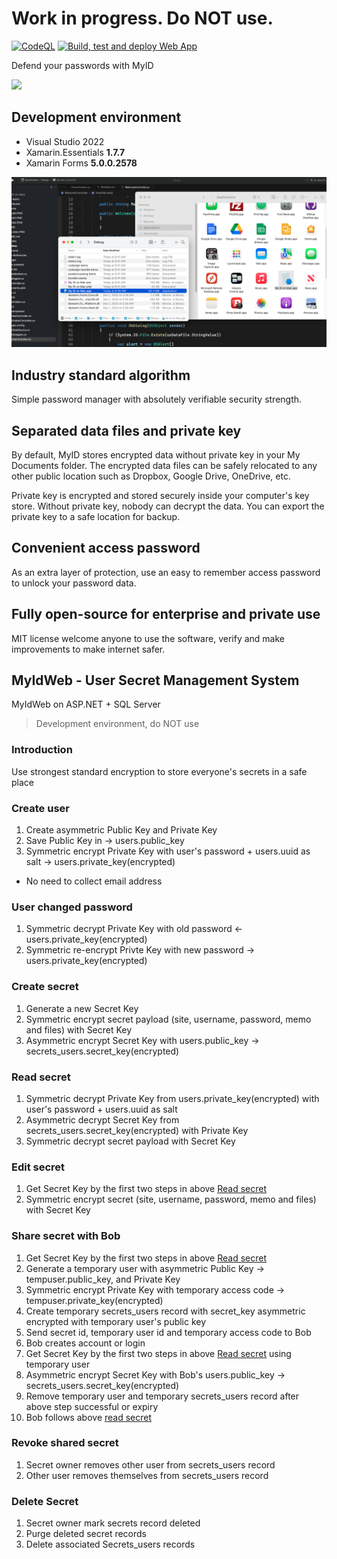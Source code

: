 #  Work in progress. Do NOT use. 

[![CodeQL](https://github.com/blackdataca/Strong-Encryption-Password-Manager/actions/workflows/github-code-scanning/codeql/badge.svg)](https://github.com/blackdataca/Strong-Encryption-Password-Manager/actions/workflows/github-code-scanning/codeql)
[![Build, test and deploy Web App](https://github.com/blackdataca/Strong-Encryption-Password-Manager/actions/workflows/master_myidcloud.yml/badge.svg)](https://github.com/blackdataca/Strong-Encryption-Password-Manager/actions/workflows/master_myidcloud.yml)


Defend your passwords with MyID

![](https://github.com/blackdataca/myid/blob/master/mainscreen.PNG)

## Development environment

* Visual Studio 2022
* Xamarin.Essentials **1.7.7**
* Xamarin Forms **5.0.0.2578**


![](https://github.com/blackdataca/Strong-Encryption-Password-Manager/blob/MyID-on-Mac/Copy2Apps.png?raw=true)

## Industry standard algorithm

Simple password manager with absolutely verifiable security strength. 


## Separated data files and private key

By default, MyID stores encrypted data without private key in your My Documents folder. The encrypted data files can be safely relocated to any other public location such as Dropbox, Google Drive, OneDrive, etc.

Private key is encrypted and stored securely inside your computer's key store. Without private key, nobody can decrypt the data. You can export the private key to a safe location for backup.


## Convenient access password

As an extra layer of protection, use an easy to remember access password to unlock your password data. 


## Fully open-source for enterprise and private use

MIT license welcome anyone to use the software, verify and make improvements to make internet safer.



## MyIdWeb - User Secret Management System

MyIdWeb on ASP.NET + SQL Server

>Development environment, do NOT use

### Introduction
Use strongest standard encryption to store everyone's secrets in a safe place

### Create user
1. Create asymmetric Public Key and Private Key
2. Save Public Key in -> users.public_key
3. Symmetric encrypt Private Key with user's password + users.uuid as salt -> users.private_key(encrypted)

* No need to collect email address

### User changed password
1. Symmetric decrypt Private Key with old password <- users.private_key(encrypted)
2. Symmetric re-encrypt Privte Key with new password -> users.private_key(encrypted)

### Create secret
1. Generate a new Secret Key
2. Symmetric encrypt secret payload (site, username, password, memo and files) with Secret Key
3. Asymmetric encrypt Secret Key with users.public_key -> secrets_users.secret_key(encrypted)

### Read secret
1. Symmetric decrypt Private Key from users.private_key(encrypted) with user's password + users.uuid as salt
2. Asymmetric decrypt Secret Key from secrets_users.secret_key(encrypted) with Private Key
3. Symmetric decrypt secret payload with Secret Key 

### Edit secret
1. Get Secret Key by the first two steps in above [Read secret](#read-secret)
2. Symmetric encrypt secret (site, username, password, memo and files) with Secret Key

### Share secret with Bob
1. Get Secret Key by the first two steps in above [Read secret](#read-secret)
2. Generate a temporary user with asymmetric Public Key -> tempuser.public_key, and Private Key 
3. Symmetric encrypt Private Key with temporary access code -> tempuser.private_key(encrypted)
4. Create temporary secrets_users record with secret_key asymmetric encrypted with temporary user's public key 
5. Send secret id, temporary user id and temporary access code to Bob
6. Bob creates account or login
7. Get Secret Key by the first two steps in above [Read secret](#read-secret) using temporary user
8. Asymmetric encrypt Secret Key with Bob's users.public_key -> secrets_users.secret_key(encrypted)
9. Remove temporary user and temporary secrets_users record after above step successful or expiry
10. Bob follows above [read secret](#read-secret)


### Revoke shared secret
1. Secret owner removes other user from secrets_users record
2. Other user removes themselves from secrets_users record

### Delete Secret
1. Secret owner mark secrets record deleted
2. Purge deleted secret records
3. Delete associated Secrets_users records

